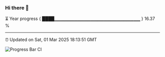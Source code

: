 ### Hi there 👋

⏳ Year progress { ████▁▁▁▁▁▁▁▁▁▁▁▁▁▁▁▁▁▁▁▁▁▁▁▁▁▁ } 16.37 %

---

⏰ Updated on Sat, 01 Mar 2025 18:13:51 GMT

![Progress Bar CI](https://github.com/code-lakshay/GitHub-Actions-Demo/workflows/Progress%20Bar%20CI/badge.svg)

